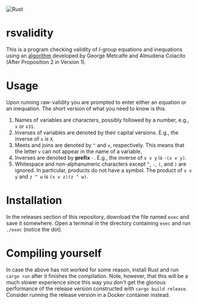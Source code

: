 
![Rust](https://github.com/raw-bacon/raw-validity/workflows/Rust/badge.svg)


# rsvalidity
This is a program checking validity of $l$-group equations and inequations using an [algorithm](https://arxiv.org/abs/1809.02574) developed by George Metcalfe and Almudena Colacito (After Proposition 2 in Version 1).

# Usage
Upon running raw-validity you are prompted to enter either an equation or an inequation. The short version of what you need to know is this.
1. Names of variables are characters, possibly followed by a number, e.g., `x` or `x31`.
2. Inverses of variables are denoted by their capital versions. E.g., the inverse of `x` is `X`. 
3. Meets and joins are denoted by `^` and `v`, respectively. This means that the letter `v` can not appear in the name of a variable.
4. Inverses are denoted by **prefix** `-`. E.g., the inverse of `x v y` is `-(x v y)`.
5. Whitespace and non-alphanumeric characters except `^`, `-`, `(`, and `)` are ignored. In particular, products do not have a symbol. The product of `x v y` and `z ^ w` is `(x v z)(z ^ w)`.

# Installation
In the releases section of this repository, download the file named `exec` and save it somewhere. Open a terminal in the directory containing `exec` and run `./exec` (notice the dot).

# Compiling yourself
In case the above has not worked for some reason, install Rust and run `cargo run` after it finishes the compilation. Note, however, that this will be a much slower experience since this way you don't get the glorious performance of the release version constructed with `cargo build release`. Consider running the release version in a Docker container instead.